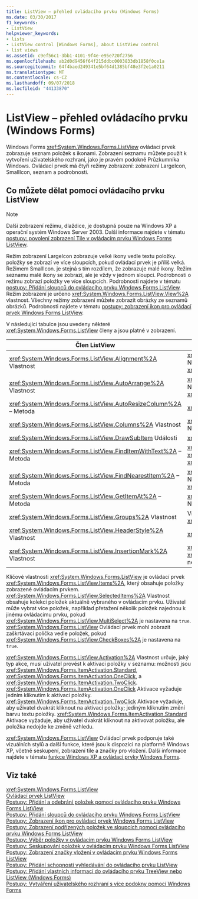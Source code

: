```yaml
---
title: ListView – přehled ovládacího prvku (Windows Forms)
ms.date: 03/30/2017
f1_keywords:
- ListView
helpviewer_keywords:
- lists
- ListView control [Windows Forms], about ListView control
- list views
ms.assetid: c9ef56c1-3bb1-4101-9f4e-e95e720f2756
ms.openlocfilehash: ab2d0d9456f64f215ddbc0003833db1858f0ce1a
ms.sourcegitcommit: 64f4baed249341e5bf64d1385bf48e3f2e1a0211
ms.translationtype: MT
ms.contentlocale: cs-CZ
ms.lasthandoff: 09/07/2018
ms.locfileid: "44133870"
---
```

# <a name="listview-control-overview-windows-forms"></a>ListView – přehled ovládacího prvku (Windows Forms)
Windows Forms <xref:System.Windows.Forms.ListView> ovládací prvek zobrazuje seznam položek s ikonami. Zobrazení seznamu můžete použít k vytvoření uživatelského rozhraní, jako je pravém podokně Průzkumníka Windows. Ovládací prvek má čtyři režimy zobrazení: zobrazení LargeIcon, SmallIcon, seznam a podrobnosti.  
  
## <a name="what-you-can-do-with-the-listview-control"></a>Co můžete dělat pomocí ovládacího prvku ListView  
  
> [!NOTE]
>  Další zobrazení režimu, dlaždice, je dostupná pouze na Windows XP a operační systém Windows Server 2003. Další informace najdete v tématu [postupy: povolení zobrazení Tile v ovládacím prvku Windows Forms ListView](../../../../docs/framework/winforms/controls/how-to-enable-tile-view-in-a-windows-forms-listview-control.md).  
  
 Režim zobrazení LargeIcon zobrazuje velké ikony vedle textu položky. položky se zobrazí ve více sloupcích, pokud ovládací prvek je příliš velká. Režimem SmallIcon. je stejná s tím rozdílem, že zobrazuje malé ikony. Režim seznamu malé ikony se zobrazí, ale je vždy v jednom sloupci. Podrobnosti o režimu zobrazí položky ve více sloupcích. Podrobnosti najdete v tématu [postupy: Přidání sloupců do ovládacího prvku Windows Forms ListView](../../../../docs/framework/winforms/controls/how-to-add-columns-to-the-windows-forms-listview-control.md). Režim zobrazení je určeno <xref:System.Windows.Forms.ListView.View%2A> vlastnost. Všechny režimy zobrazení můžete zobrazit obrázky ze seznamů obrázků. Podrobnosti najdete v tématu [postupy: zobrazení ikon pro ovládací prvek Windows Forms ListView](../../../../docs/framework/winforms/controls/how-to-display-icons-for-the-windows-forms-listview-control.md).  
  
 V následující tabulce jsou uvedeny některé <xref:System.Windows.Forms.ListView> členy a jsou platné v zobrazení.  
  
|Člen ListView|Zobrazit|  
|---------------------|----------|  
|<xref:System.Windows.Forms.ListView.Alignment%2A> Vlastnost|<xref:System.Windows.Forms.View.SmallIcon> Nebo <xref:System.Windows.Forms.View.LargeIcon>|  
|<xref:System.Windows.Forms.ListView.AutoArrange%2A> Vlastnost|<xref:System.Windows.Forms.View.SmallIcon> Nebo <xref:System.Windows.Forms.View.LargeIcon>|  
|<xref:System.Windows.Forms.ListView.AutoResizeColumn%2A> – Metoda|<xref:System.Windows.Forms.View.Details>|  
|<xref:System.Windows.Forms.ListView.Columns%2A> Vlastnost|<xref:System.Windows.Forms.View.Details> Nebo <xref:System.Windows.Forms.View.Tile>|  
|<xref:System.Windows.Forms.ListView.DrawSubItem> Události|<xref:System.Windows.Forms.View.Details>|  
|<xref:System.Windows.Forms.ListView.FindItemWithText%2A> – Metoda|<xref:System.Windows.Forms.View.Details>, <xref:System.Windows.Forms.View.List>, nebo <xref:System.Windows.Forms.View.Tile>|  
|<xref:System.Windows.Forms.ListView.FindNearestItem%2A> – Metoda|<xref:System.Windows.Forms.View.SmallIcon> Nebo <xref:System.Windows.Forms.View.LargeIcon>|  
|<xref:System.Windows.Forms.ListView.GetItemAt%2A> – Metoda|<xref:System.Windows.Forms.View.Details> Nebo <xref:System.Windows.Forms.View.Tile>|  
|<xref:System.Windows.Forms.ListView.Groups%2A> Vlastnost|Všechna zobrazení s výjimkou <xref:System.Windows.Forms.View.List>|  
|<xref:System.Windows.Forms.ListView.HeaderStyle%2A> Vlastnost|<xref:System.Windows.Forms.View.Details>.|  
|<xref:System.Windows.Forms.ListView.InsertionMark%2A> Vlastnost|<xref:System.Windows.Forms.View.LargeIcon>, <xref:System.Windows.Forms.View.SmallIcon>, nebo <xref:System.Windows.Forms.View.Tile>|  
  
 Klíčové vlastnosti <xref:System.Windows.Forms.ListView> je ovládací prvek <xref:System.Windows.Forms.ListView.Items%2A>, který obsahuje položky zobrazené ovládacím prvkem. <xref:System.Windows.Forms.ListView.SelectedItems%2A> Vlastnost obsahuje kolekci položek aktuálně vybraného v ovládacím prvku. Uživatel může vybrat více položek, například přetažení několik položek najednou k jinému ovládacímu prvku, pokud <xref:System.Windows.Forms.ListView.MultiSelect%2A> je nastavena na `true`. <xref:System.Windows.Forms.ListView> Ovládací prvek mohl zobrazit zaškrtávací políčka vedle položek, pokud <xref:System.Windows.Forms.ListView.CheckBoxes%2A> je nastavena na `true`.  
  
 <xref:System.Windows.Forms.ListView.Activation%2A> Vlastnost určuje, jaký typ akce, musí uživatel provést k aktivaci položky v seznamu: možnosti jsou <xref:System.Windows.Forms.ItemActivation.Standard>, <xref:System.Windows.Forms.ItemActivation.OneClick>, a <xref:System.Windows.Forms.ItemActivation.TwoClick>. <xref:System.Windows.Forms.ItemActivation.OneClick> Aktivace vyžaduje jedním kliknutím k aktivaci položky. <xref:System.Windows.Forms.ItemActivation.TwoClick> Aktivace vyžaduje, aby uživatel dvakrát kliknout na aktivaci položky; jediným kliknutím změní barvu textu položky. <xref:System.Windows.Forms.ItemActivation.Standard> Aktivace vyžaduje, aby uživatel dvakrát kliknout na aktivovat položku, ale položka nedojde ke změně vzhledu.  
  
 <xref:System.Windows.Forms.ListView> Ovládací prvek podporuje také vizuálních stylů a další funkce, které jsou k dispozici na platformě Windows XP, včetně seskupení, zobrazení tile a značky pro vložení. Další informace najdete v tématu [funkce Windows XP a ovládací prvky Windows Forms](https://msdn.microsoft.com/library/bc7fab94-fce9-4bf1-a8ad-a5837c91c3c0).  
  
## <a name="see-also"></a>Viz také  
 <xref:System.Windows.Forms.ListView>  
 [Ovládací prvek ListView](../../../../docs/framework/winforms/controls/listview-control-windows-forms.md)  
 [Postupy: Přidání a odebrání položek pomocí ovládacího prvku Windows Forms ListView](../../../../docs/framework/winforms/controls/how-to-add-and-remove-items-with-the-windows-forms-listview-control.md)  
 [Postupy: Přidání sloupců do ovládacího prvku Windows Forms ListView](../../../../docs/framework/winforms/controls/how-to-add-columns-to-the-windows-forms-listview-control.md)  
 [Postupy: Zobrazení ikon pro ovládací prvek Windows Forms ListView](../../../../docs/framework/winforms/controls/how-to-display-icons-for-the-windows-forms-listview-control.md)  
 [Postupy: Zobrazení podřízených položek ve sloupcích pomocí ovládacího prvku Windows Forms ListView](../../../../docs/framework/winforms/controls/how-to-display-subitems-in-columns-with-the-windows-forms-listview-control.md)  
 [Postupy: Výběr položky v ovládacím prvku Windows Forms ListView](../../../../docs/framework/winforms/controls/how-to-select-an-item-in-the-windows-forms-listview-control.md)  
 [Postupy: Seskupování položek v ovládacím prvku Windows Forms ListView](../../../../docs/framework/winforms/controls/how-to-group-items-in-a-windows-forms-listview-control.md)  
 [Postupy: Zobrazení značky vložení v ovládacím prvku Windows Forms ListView](../../../../docs/framework/winforms/controls/how-to-display-an-insertion-mark-in-a-windows-forms-listview-control.md)  
 [Postupy: Přidání schopností vyhledávání do ovládacího prvku ListView](../../../../docs/framework/winforms/controls/how-to-add-search-capabilities-to-a-listview-control.md)  
 [Postupy: Přidání vlastních informací do ovládacího prvku TreeView nebo ListView (Windows Forms)](../../../../docs/framework/winforms/controls/add-custom-information-to-a-treeview-or-listview-control-wf.md)  
 [Postupy: Vytváření uživatelského rozhraní s více podokny pomocí Windows Forms](../../../../docs/framework/winforms/controls/how-to-create-a-multipane-user-interface-with-windows-forms.md)
